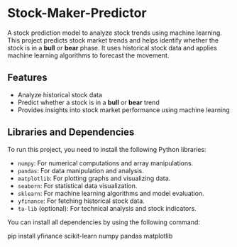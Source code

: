 # Stock-Maker-Predictor

A stock prediction model to analyze stock trends using machine learning. This project predicts stock market trends and helps identify whether the stock is in a **bull** or **bear** phase. It uses historical stock data and applies machine learning algorithms to forecast the movement.

## Features

- Analyze historical stock data
- Predict whether a stock is in a **bull** or **bear** trend
- Provides insights into stock market performance using machine learning

## Libraries and Dependencies

To run this project, you need to install the following Python libraries:

- `numpy`: For numerical computations and array manipulations.
- `pandas`: For data manipulation and analysis.
- `matplotlib`: For plotting graphs and visualizing data.
- `seaborn`: For statistical data visualization.
- `sklearn`: For machine learning algorithms and model evaluation.
- `yfinance`: For fetching historical stock data.
- `ta-lib` (optional): For technical analysis and stock indicators.

You can install all dependencies by using the following command:

pip install yfinance scikit-learn numpy pandas matplotlib
